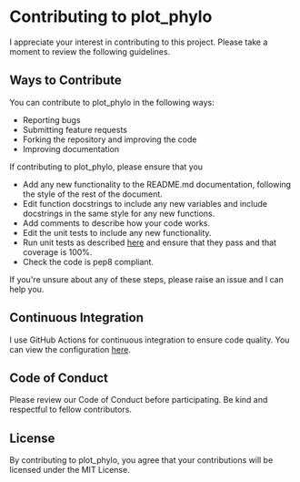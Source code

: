 # Contributing to plot_phylo

I appreciate your interest in contributing to this project. Please take a moment to review the following guidelines.

## Ways to Contribute

You can contribute to plot_phylo in the following ways:

- Reporting bugs
- Submitting feature requests
- Forking the repository and improving the code
- Improving documentation

If contributing to plot_phylo, please ensure that you 

* Add any new functionality to the README.md documentation, following the style of the rest of the document.
* Edit function docstrings to include any new variables and include docstrings in the same style for any new functions.
* Add comments to describe how your code works.
* Edit the unit tests to include any new functionality.
* Run unit tests as described [here](https://plot-phylo.readthedocs.io/en/latest/pages/testing.html) and ensure that they pass and that coverage is 100%.
* Check the code is pep8 compliant.

If you're unsure about any of these steps, please raise an issue and I can help you.

## Continuous Integration
I use GitHub Actions for continuous integration to ensure code quality. You can view the configuration [here](https://github.com/KatyBrown/plot_phylo/blob/main/.github/workflows/main.yml).

## Code of Conduct

Please review our Code of Conduct before participating. Be kind and respectful to fellow contributors.

## License

By contributing to plot_phylo, you agree that your contributions will be licensed under the MIT License.
